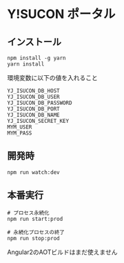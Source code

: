 # Y!SUCON ポータル
## インストール
```
npm install -g yarn
yarn install
```

環境変数に以下の値を入れること
```
YJ_ISUCON_DB_HOST
YJ_ISUCON_DB_USER
YJ_ISUCON_DB_PASSWORD
YJ_ISUCON_DB_PORT
YJ_ISUCON_DB_NAME
YJ_ISUCON_SECRET_KEY
MYM_USER
MYM_PASS
```

## 開発時
```
npm run watch:dev
```

## 本番実行
```
# プロセス永続化
npm run start:prod

# 永続化プロセスの終了
npm run stop:prod
```

Angular2のAOTビルドはまだ使えません
